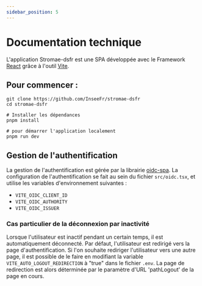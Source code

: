 ```yaml
---
sidebar_position: 5
---
```


# Documentation technique

L'application Stromae-dsfr est une SPA développée avec le Framework [React](https://react.dev/) grâce à l'outil [Vite](https://vitejs.dev/).

## Pour commencer :

```
git clone https://github.com/InseeFr/stromae-dsfr
cd stromae-dsfr

# Installer les dépendances
pnpm install

# pour démarrer l'application localement
pnpm run dev
```

## Gestion de l'authentification
La gestion de l'authentification est gérée par la librairie [oidc-spa](https://www.oidc-spa.dev/). 
La configuration de l'authentification se fait au sein du fichier `src/oidc.tsx`, et utilise les variables d'environnement suivantes :
- `VITE_OIDC_CLIENT_ID`
- `VITE_OIDC_AUTHORITY`
- `VITE_OIDC_ISSUER`

### Cas particulier de la déconnexion par inactivité
Lorsque l'utilisateur est inactif pendant un certain temps, il est automatiquement déconnecté.
Par défaut, l'utilisateur est redirigé vers la page d'authentification. Si l'on souhaite rediriger l'utilisateur vers une autre page, il est possible de le faire en modifiant la variable `VITE_AUTO_LOGOUT_REDIRECTION` à "true" dans le fichier `.env`. La page de redirection est alors déterminée par le paramètre d'URL 'pathLogout' de la page en cours.